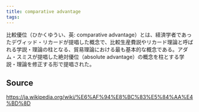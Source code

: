 ```yaml
---
title: comparative advantage
tags: 
---
```


比較優位（ひかくゆうい、英: comparative advantage）とは、経済学者であったデヴィッド・リカードが提唱した概念で、比較生産費説やリカード理論と呼ばれる学説・理論の柱となる、貿易理論における最も基本的な概念である。アダム・スミスが提唱した絶対優位（absolute advantage）の概念を柱とする学説・理論を修正する形で提唱された。

## Source
https://ja.wikipedia.org/wiki/%E6%AF%94%E8%BC%83%E5%84%AA%E4%BD%8D